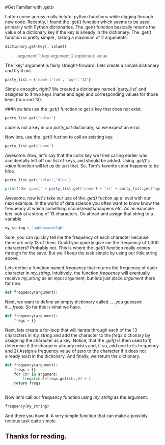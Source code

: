 #Get Familiar with .get()


I often come across really helpful python functions while digging through new code. Recently, I found the .get() function which seems to be used primarily with Python dictionaries. The .get() function basically returns the value of a dictionary key if the key is already in the dictionary. The .get() function is pretty simple , taking a maximum of 2 arguments.

```python
dictionary.get(key[, value])
```

> argument 1: key
> argument 2 (optional): value

The 'key' argument is fairly straight-forward. Lets create a simple dictionary and try it out.


```python
party_list = {'name':'tom', 'age':'13'}
```

Simple enought, right? We created a dictionary named 'party_list' and assigned to it two keys (name and age) and corresponding values for those keys (tom and 13).

###Now lets use the *.get()* function to get a key that does not exist.

```python
party_list.get('color')
```

*color* is not a key in our *party_list* dictionary, so we expect an error.

Now lets, use the *.get()* fuction to call an existing key.

```python
party_list.get('name')
```

Awesome. Now, let's say that the *color* key we tried calling earlier was accidentally left off our list of keys, and should be added. Using *.get()*'s *value* function will let us do just that. So, Tom's favorite color happens to be blue.

```python
party_list.get('color','blue')

print('Our guest' + party_list.get('name') + 'is' + party_list.get('age') + 'years old and loves the color' + party_list.get('color'))
```

Awesome, now let's take our use of the *.get()* fuction up a level with our next example. In the world of data science you often want to know know the frequency at which something occurs/exists/happens etc. As an example lets look at a string of 13 characters. Go ahead and assign that string to a variable

```python
my_string = 'aabbbcaadefgh'
```
Sure, you can quickly tell me the frequency of each character because there are only 13 of them. Could you quickly give me the frequency of 1,000 characters? Probably not. This is where the *.get()* function really comes through for the save. But we'll keep the task simple by using our little string above.

Lets define a function named *frequency* that returns the frequency of each character in *my_string*. Intuitively, the function *frequency* will eventually receive *my_string* as an input argument, but lets just place *argument* there for now.

```python
def frequency(argument):
```

Next, we want to define an empty dictionary called......you guessed it....*freqs*. So far this is what we have.

```python
def frequency(argument):
	freqs = {}
```

Next, lets create a for-loop that will iterate through each of the 13 characters in *my_string* and add the character to the *freqs* dictionary by assigning the character as a key. Notice, that the *.get()* is then used to 1) determine if the character already exists and, if so, add one to its frequency and 2) Assign a frequency value of zero to the character if it does not already exist in the dictionary. And finally, we return the dictionary.
	
```python
def frequency(argument):
	freqs = {}
	for chr in argument:
		freqs[chr]=freqs.get(chr,0) + 1
	return freqs
	
```

Now let's call our frequency function using *my_string* as the argument.

```python
frequency(my_string)
```

And there you have it. A very simple function that can make a possibly tedious task quite simple.

## Thanks for reading.




